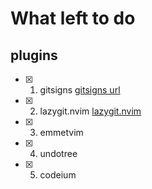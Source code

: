 # What left to do

## plugins

- [x] 1. gitsigns [gitsigns url](https://github.com/lewis6991/gitsigns.nvim) 
- [x] 2. lazygit.nvim [lazygit.nvim](https://github.com/kdheepak/lazygit.nvim)
- [x] 3. emmetvim
- [x] 4. undotree
- [x] 5. codeium
